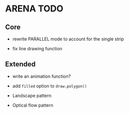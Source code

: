 # ARENA TODO

## Core

- rewrite PARALLEL mode to account for the single strip

- fix line drawing function

## Extended

- write an animation function?

- add `filled` option to `draw.polygon()`

- Landscape pattern

- Optical flow pattern
